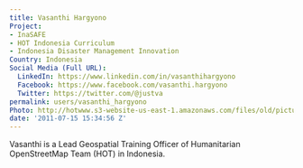 ```yaml
---
title: Vasanthi Hargyono
Project:
- InaSAFE
- HOT Indonesia Curriculum
- Indonesia Disaster Management Innovation
Country: Indonesia
Social Media (Full URL):
  LinkedIn: https://www.linkedin.com/in/vasanthihargyono
  Facebook: https://www.facebook.com/vasanthi.hargyono
  Twitter: https://twitter.com/@justva
permalink: users/vasanthi_hargyono
Photo: http://hotwww.s3-website-us-east-1.amazonaws.com/files/old/pictures/picture-17-1456906866.jpg
date: '2011-07-15 15:34:56 Z'
---
```

<p>Vasanthi is a Lead Geospatial Training Officer of Humanitarian OpenStreetMap Team (HOT) in Indonesia.&nbsp;</p>

